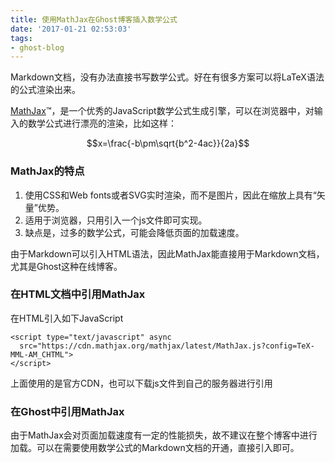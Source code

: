 ```yaml
---
title: 使用MathJax在Ghost博客插入数学公式
date: '2017-01-21 02:53:03'
tags:
- ghost-blog
---
```


<script type="text/javascript" async
  src="https://cdn.mathjax.org/mathjax/latest/MathJax.js?config=TeX-MML-AM_CHTML">
</script>

Markdown文档，没有办法直接书写数学公式。好在有很多方案可以将LaTeX语法的公式渲染出来。


[MathJax](https://www.mathjax.org)™，是一个优秀的JavaScript数学公式生成引擎，可以在浏览器中，对输入的数学公式进行漂亮的渲染，比如这样：

$$x=\frac{-b\pm\sqrt{b^2-4ac}}{2a}$$

### MathJax的特点

1. 使用CSS和Web fonts或者SVG实时渲染，而不是图片，因此在缩放上具有“矢量”优势。
1. 适用于浏览器，只用引入一个js文件即可实现。
1. 缺点是，过多的数学公式，可能会降低页面的加载速度。

由于Markdown可以引入HTML语法，因此MathJax能直接用于Markdown文档，尤其是Ghost这种在线博客。

### 在HTML文档中引用MathJax
在HTML引入如下JavaScript
```
<script type="text/javascript" async
  src="https://cdn.mathjax.org/mathjax/latest/MathJax.js?config=TeX-MML-AM_CHTML">
</script>
```
上面使用的是官方CDN，也可以下载js文件到自己的服务器进行引用

### 在Ghost中引用MathJax
由于MathJax会对页面加载速度有一定的性能损失，故不建议在整个博客中进行加载。可以在需要使用数学公式的Markdown文档的开通，直接引入即可。


